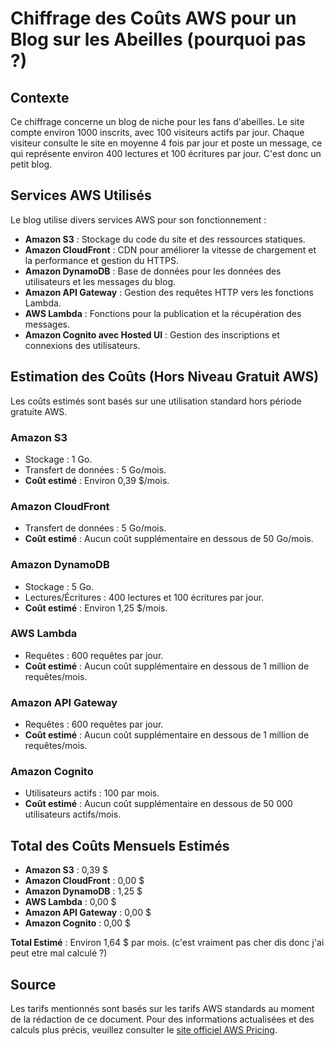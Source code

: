 # Chiffrage des Coûts AWS pour un Blog sur les Abeilles (pourquoi pas ?)

## Contexte
Ce chiffrage concerne un blog de niche pour les fans d'abeilles. Le site compte environ 1000 inscrits, avec 100 visiteurs actifs par jour. Chaque visiteur consulte le site en moyenne 4 fois par jour et poste un message, ce qui représente environ 400 lectures et 100 écritures par jour. C'est donc un petit blog.

## Services AWS Utilisés
Le blog utilise divers services AWS pour son fonctionnement :

- **Amazon S3** : Stockage du code du site et des ressources statiques.
- **Amazon CloudFront** : CDN pour améliorer la vitesse de chargement et la performance et gestion du HTTPS.
- **Amazon DynamoDB** : Base de données pour les données des utilisateurs et les messages du blog.
- **Amazon API Gateway** : Gestion des requêtes HTTP vers les fonctions Lambda.
- **AWS Lambda** : Fonctions pour la publication et la récupération des messages.
- **Amazon Cognito avec Hosted UI** : Gestion des inscriptions et connexions des utilisateurs.

## Estimation des Coûts (Hors Niveau Gratuit AWS)
Les coûts estimés sont basés sur une utilisation standard hors période gratuite AWS.

### Amazon S3
- Stockage : 1 Go.
- Transfert de données : 5 Go/mois.
- **Coût estimé** : Environ 0,39 $/mois.

### Amazon CloudFront
- Transfert de données : 5 Go/mois.
- **Coût estimé** : Aucun coût supplémentaire en dessous de 50 Go/mois.

### Amazon DynamoDB
- Stockage : 5 Go.
- Lectures/Écritures : 400 lectures et 100 écritures par jour.
- **Coût estimé** : Environ 1,25 $/mois.

### AWS Lambda
- Requêtes : 600 requêtes par jour.
- **Coût estimé** : Aucun coût supplémentaire en dessous de 1 million de requêtes/mois.

### Amazon API Gateway
- Requêtes : 600 requêtes par jour.
- **Coût estimé** : Aucun coût supplémentaire en dessous de 1 million de requêtes/mois.

### Amazon Cognito
- Utilisateurs actifs : 100 par mois.
- **Coût estimé** : Aucun coût supplémentaire en dessous de 50 000 utilisateurs actifs/mois.

## Total des Coûts Mensuels Estimés
- **Amazon S3** : 0,39 $
- **Amazon CloudFront** : 0,00 $
- **Amazon DynamoDB** : 1,25 $
- **AWS Lambda** : 0,00 $
- **Amazon API Gateway** : 0,00 $
- **Amazon Cognito** : 0,00 $

**Total Estimé** : Environ 1,64 $ par mois. (c'est vraiment pas cher dis donc j'ai peut etre mal calculé ?)

## Source
Les tarifs mentionnés sont basés sur les tarifs AWS standards au moment de la rédaction de ce document. Pour des informations actualisées et des calculs plus précis, veuillez consulter le [site officiel AWS Pricing](https://aws.amazon.com/pricing/).